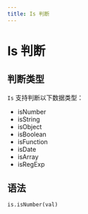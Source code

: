 ```yaml
---
title: Is 判断
---
```


# <H2Icon /> Is 判断

## 判断类型

`Is` 支持判断以下数据类型：
- isNumber
- isString
- isObject
- isBoolean
- isFunction
- isDate
- isArray
- isRegExp

## 语法

```html
is.isNumber(val)
```

<RightMenu />






